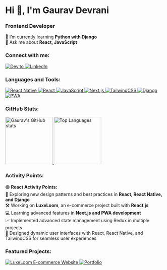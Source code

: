 <h1 align="left">Hi 👋, I'm Gaurav Devrani</h1>
<h3 align="left">Frontend Developer</h3>

<p align="left">
  🌱 I’m currently learning <strong>Python with Django</strong><br> 
  💬 Ask me about <strong>React, JavaScript</strong>
</p>

<h3 align="left">Connect with me:</h3>
<p align="left">
  <a href="https://dev.to/gaurav_8" target="_blank">
    <img src="https://img.shields.io/badge/Dev.to-0A0A0A?style=for-the-badge&logo=devdotto&logoColor=white" alt="Dev.to"/>
  </a>
  <a href="https://linkedin.com/in/gauravdevrani" target="_blank">
    <img src="https://img.shields.io/badge/LinkedIn-0A66C2?style=for-the-badge&logo=linkedin&logoColor=white" alt="LinkedIn"/>
  </a>
</p>

<h3 align="left">Languages and Tools:</h3>
<p align="left">
  <a href="https://reactnative.dev/" target="_blank" rel="noreferrer">
    <img src="https://img.shields.io/badge/React_Native-61DAFB?style=for-the-badge&logo=react&logoColor=black" alt="React Native"/>
  </a>
  <a href="https://reactjs.org/" target="_blank" rel="noreferrer">
    <img src="https://img.shields.io/badge/React-61DAFB?style=for-the-badge&logo=react&logoColor=black" alt="React"/>
  </a>
  <a href="https://developer.mozilla.org/en-US/docs/Web/JavaScript" target="_blank" rel="noreferrer">
    <img src="https://img.shields.io/badge/JavaScript-F7DF1E?style=for-the-badge&logo=javascript&logoColor=black" alt="JavaScript"/>
  </a>
  <a href="https://nextjs.org/" target="_blank" rel="noreferrer">
    <img src="https://img.shields.io/badge/Next.js-000000?style=for-the-badge&logo=nextdotjs&logoColor=white" alt="Next.js"/>
  </a>
  <a href="https://tailwindcss.com/" target="_blank" rel="noreferrer">
    <img src="https://img.shields.io/badge/TailwindCSS-06B6D4?style=for-the-badge&logo=tailwindcss&logoColor=white" alt="TailwindCSS"/>
  </a>
  <a href="https://www.djangoproject.com/" target="_blank" rel="noreferrer">
    <img src="https://img.shields.io/badge/Django-092E20?style=for-the-badge&logo=django&logoColor=white" alt="Django"/>
  </a>
  <a href="https://web.dev/progressive-web-apps/" target="_blank" rel="noreferrer">
    <img src="https://img.shields.io/badge/PWA-5A0FC8?style=for-the-badge&logo=googlechrome&logoColor=white" alt="PWA"/>
  </a>
</p>

<h3 align="left">GitHub Stats:</h3>
<p align="left">
  <a href="https://github.com/gauravdevrani8/github-readme-stats">
    <img height="150" src="https://github-readme-stats.vercel.app/api?username=gauravdevrani8&show_icons=true&bg_color=00000000" alt="Gaurav's GitHub stats" />
  </a>
  <a href="https://github.com/gauravdevrani8">
    <img height="150" src="https://github-readme-stats.vercel.app/api/top-langs/?username=gauravdevrani8&layout=compact&langs_count=8&card_width=300&bg_color=00000000" alt="Top Languages" />
  </a>
</p>

<h3 align="left">Activity Points:</h3>
<p align="left">
  🟢 <strong>React Activity Points:</strong>
  <br> 📘 Exploring new design patterns and best practices in <strong>React, React Native, and Django</strong>
  <br> 🛠️ Working on <strong>LuxeLoom</strong>, an e-commerce project built with <strong>React.js</strong>
  <br> 💻 Learning advanced features in <strong>Next.js and PWA development</strong>
  <br> 📈 Implemented advanced state management using Redux in multiple projects
  <br> 🎨 Designed dynamic user interfaces with React, React Native, and TailwindCSS for seamless user experiences
</p>

<h3 align="left">Featured Projects:</h3>
<p align="left">
  <a href="https://github.com/gauravdevrani8/LuxeLoom-e-commerce-website">
    <img src="https://github-readme-stats.vercel.app/api/pin/?username=gauravdevrani8&repo=LuxeLoom-e-commerce-website&bg_color=00000000" alt="LuxeLoom E-commerce Website" />
  </a>
  <a href="https://github.com/gauravdevrani8/Portfolio">
    <img src="https://github-readme-stats.vercel.app/api/pin/?username=gauravdevrani8&repo=Portfolio&bg_color=00000000" alt="Portfolio" />
  </a>
